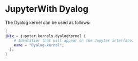 # JupyterWith Dyalog

The Dyalog kernel can be used as follows:

```nix
{
iNix = jupyter.kernels.dyalogKernel {
    # Identifier that will appear on the Jupyter interface.
    name = "Dyalog-kernel";
  };
}
```
